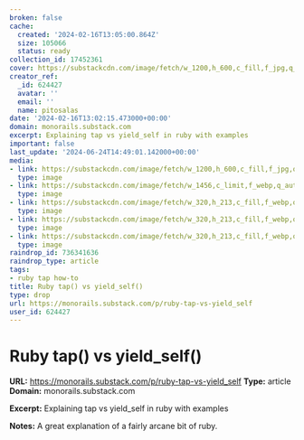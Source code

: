 ```yaml
---
broken: false
cache:
  created: '2024-02-16T13:05:00.864Z'
  size: 105066
  status: ready
collection_id: 17452361
cover: https://substackcdn.com/image/fetch/w_1200,h_600,c_fill,f_jpg,q_auto:good,fl_progressive:steep,g_auto/https%3A%2F%2Fsubstack-post-media.s3.amazonaws.com%2Fpublic%2Fimages%2F211622fe-5ef0-4ea5-b307-28c8afd1a77a_1600x900.png
creator_ref:
  _id: 624427
  avatar: ''
  email: ''
  name: pitosalas
date: '2024-02-16T13:02:15.473000+00:00'
domain: monorails.substack.com
excerpt: Explaining tap vs yield_self in ruby with examples
important: false
last_update: '2024-06-24T14:49:01.142000+00:00'
media:
- link: https://substackcdn.com/image/fetch/w_1200,h_600,c_fill,f_jpg,q_auto:good,fl_progressive:steep,g_auto/https%3A%2F%2Fsubstack-post-media.s3.amazonaws.com%2Fpublic%2Fimages%2F211622fe-5ef0-4ea5-b307-28c8afd1a77a_1600x900.png
  type: image
- link: https://substackcdn.com/image/fetch/w_1456,c_limit,f_webp,q_auto:good,fl_progressive:steep/https%3A%2F%2Fsubstack-post-media.s3.amazonaws.com%2Fpublic%2Fimages%2F211622fe-5ef0-4ea5-b307-28c8afd1a77a_1600x900.png
  type: image
- link: https://substackcdn.com/image/fetch/w_320,h_213,c_fill,f_webp,q_auto:good,fl_progressive:steep,g_auto/https%3A%2F%2Fsubstack-post-media.s3.amazonaws.com%2Fpublic%2Fimages%2Fbcdd6d0c-3364-4fb8-8082-625a8192455e_2560x1440.png
  type: image
- link: https://substackcdn.com/image/fetch/w_320,h_213,c_fill,f_webp,q_auto:good,fl_progressive:steep,g_auto/https%3A%2F%2Fsubstack-post-media.s3.amazonaws.com%2Fpublic%2Fimages%2F04f549e9-1288-4019-9e78-3405430f11ed_1700x941.webp
  type: image
- link: https://substackcdn.com/image/fetch/w_320,h_213,c_fill,f_webp,q_auto:good,fl_progressive:steep,g_auto/https%3A%2F%2Fsubstack-post-media.s3.amazonaws.com%2Fpublic%2Fimages%2F0a6c280b-6e0a-484e-87a6-cd78a37b20ac_1600x836.jpeg
  type: image
raindrop_id: 736341636
raindrop_type: article
tags:
- ruby tap how-to
title: Ruby tap() vs yield_self()
type: drop
url: https://monorails.substack.com/p/ruby-tap-vs-yield_self
user_id: 624427
---
```


# Ruby tap() vs yield_self()

**URL:** https://monorails.substack.com/p/ruby-tap-vs-yield_self
**Type:** article
**Domain:** monorails.substack.com

**Excerpt:** Explaining tap vs yield_self in ruby with examples

**Notes:**
A great explanation of a fairly arcane bit of ruby. 
